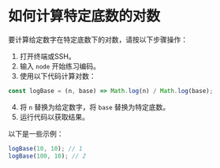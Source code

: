 # 如何计算特定底数的对数

要计算给定数字在特定底数下的对数，请按以下步骤操作：

1. 打开终端或SSH。
2. 输入 `node` 开始练习编码。
3. 使用以下代码计算对数：

```js
const logBase = (n, base) => Math.log(n) / Math.log(base);
```

4. 将 `n` 替换为给定数字，将 `base` 替换为特定底数。
5. 运行代码以获取结果。

以下是一些示例：

```js
logBase(10, 10); // 1
logBase(100, 10); // 2
```
